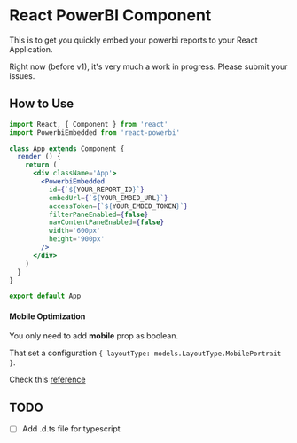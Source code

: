 # React PowerBI Component

This is to get you quickly embed your powerbi reports to your React Application.

Right now (before v1), it's very much a work in progress.  Please submit your issues.

## How to Use

```jsx
import React, { Component } from 'react'
import PowerbiEmbedded from 'react-powerbi'

class App extends Component {
  render () {
    return (
      <div className='App'>
        <PowerbiEmbedded
          id={`${YOUR_REPORT_ID}`}
          embedUrl={`${YOUR_EMBED_URL}`}
          accessToken={`${YOUR_EMBED_TOKEN}`}
          filterPaneEnabled={false}
          navContentPaneEnabled={false}
          width='600px'
          height='900px'
        />
      </div>
    )
  }
}

export default App
```
#### Mobile Optimization
  You only need to add **mobile** prop as boolean. 

  That set a configuration `{ layoutType: models.LayoutType.MobilePortrait }`.

  Check this [reference](https://github.com/Microsoft/PowerBI-JavaScript/wiki/Embed-For-Mobile)


## TODO
- [ ] Add .d.ts file for typescript
